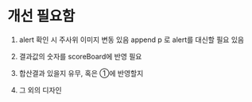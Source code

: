 # 개선 필요함

1. alert 확인 시 주사위 이미지 변동 있음
   append p 로 alert를 대신할 필요 있음

2. 결과값의 숫자를 scoreBoard에 반영 필요

3. 합산결과 있을지 유무, 혹은 ①에 반영할지

4. 그 외의 디자인
